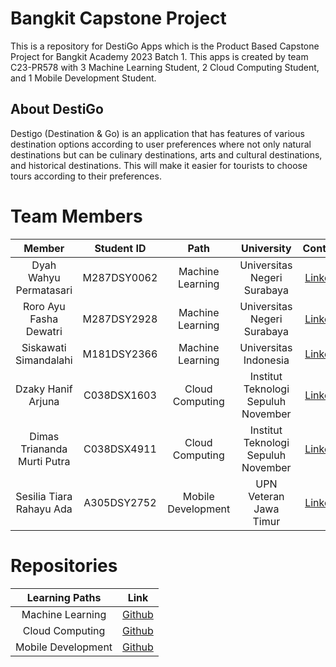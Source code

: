 # Bangkit Capstone Project

This is a repository for DestiGo Apps which is the Product Based Capstone Project for Bangkit Academy 2023 Batch 1. This apps is created by team C23-PR578 with 3 Machine Learning Student, 2 Cloud Computing Student, and 1 Mobile Development Student.

## About DestiGo

Destigo (Destination & Go) is an application that has features of various destination options according to user preferences where not only natural destinations but can be culinary destinations, arts and cultural destinations, and historical destinations. This will make it easier for tourists to choose tours according to their preferences.

# Team Members

|            Member           |   Student ID  |        Path          |               University                   |                                     Contacts                                      |
| :-------------------------: | :-----------: | :------------------: | :----------------------------------------: | :-------------------------------------------------------------------------------: |
| Dyah Wahyu Permatasari      | M287DSY0062   |  Machine Learning    |        Universitas Negeri Surabaya         |   [LinkedIn](https://www.linkedin.com/in/dyah-wahyu-permatasari-742470201/)       |
| Roro Ayu Fasha Dewatri      | M287DSY2928   |  Machine Learning    |        Universitas Negeri Surabaya         |   [LinkedIn](https://www.linkedin.com/in/roro-ayu-fasha/)                         |
| Siskawati Simandalahi       | M181DSY2366   |  Machine Learning    |        Universitas Indonesia               |   [LinkedIn](https://www.linkedin.com/in/siskawatisimandalahi/)                   |
| Dzaky Hanif Arjuna          | C038DSX1603   |  Cloud Computing     |        Institut Teknologi Sepuluh November |   [LinkedIn](https://www.linkedin.com/in/junajunajeki/)                           |
| Dimas Triananda Murti Putra | C038DSX4911   |  Cloud Computing     |        Institut Teknologi Sepuluh November |   [LinkedIn](https://www.linkedin.com/in/dimas-triananda-murti-putra-971715190/)  |
| Sesilia Tiara Rahayu Ada    | A305DSY2752   |  Mobile Development  |        UPN Veteran Jawa Timur              |   [LinkedIn](https://www.linkedin.com/in/sesilia-tiara-rahayu-ada-b88678220/)     |

# Repositories

|   Learning Paths   |                                   Link                                        |
| :----------------: | :---------------------------------------------------------------------------: |
| Machine Learning   | [Github](https://github.com/siskasimandalahi/DestiGo/tree/Machine-Learning)   |
| Cloud Computing    | [Github](https://github.com/siskasimandalahi/DestiGo/tree/Cloud-Computing)    |
| Mobile Development | [Github](https://github.com/siskasimandalahi/DestiGo/tree/Mobile-Development) |
